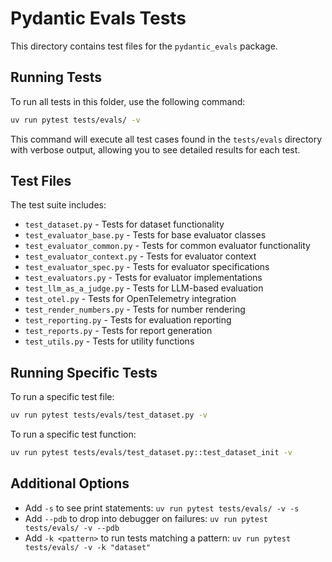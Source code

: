 # Pydantic Evals Tests

This directory contains test files for the `pydantic_evals` package.

## Running Tests

To run all tests in this folder, use the following command:

```bash
uv run pytest tests/evals/ -v
```

This command will execute all test cases found in the `tests/evals` directory with verbose output, allowing you to see detailed results for each test.

## Test Files

The test suite includes:

- `test_dataset.py` - Tests for dataset functionality
- `test_evaluator_base.py` - Tests for base evaluator classes
- `test_evaluator_common.py` - Tests for common evaluator functionality
- `test_evaluator_context.py` - Tests for evaluator context
- `test_evaluator_spec.py` - Tests for evaluator specifications
- `test_evaluators.py` - Tests for evaluator implementations
- `test_llm_as_a_judge.py` - Tests for LLM-based evaluation
- `test_otel.py` - Tests for OpenTelemetry integration
- `test_render_numbers.py` - Tests for number rendering
- `test_reporting.py` - Tests for evaluation reporting
- `test_reports.py` - Tests for report generation
- `test_utils.py` - Tests for utility functions

## Running Specific Tests

To run a specific test file:

```bash
uv run pytest tests/evals/test_dataset.py -v
```

To run a specific test function:

```bash
uv run pytest tests/evals/test_dataset.py::test_dataset_init -v
```

## Additional Options

- Add `-s` to see print statements: `uv run pytest tests/evals/ -v -s`
- Add `--pdb` to drop into debugger on failures: `uv run pytest tests/evals/ -v --pdb`
- Add `-k <pattern>` to run tests matching a pattern: `uv run pytest tests/evals/ -v -k "dataset"`
